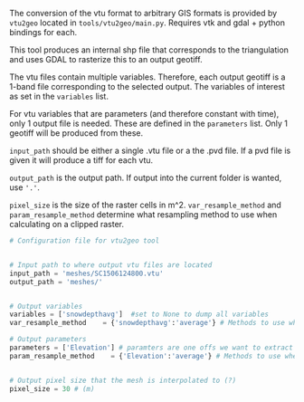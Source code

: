 The conversion of the vtu format to arbitrary GIS formats is provided by ```vtu2geo``` located in ```tools/vtu2geo/main.py```. Requires vtk and gdal + python bindings for each.

This tool produces an internal shp file that corresponds to the triangulation and uses GDAL to rasterize this to an output geotiff.  

The vtu files contain multiple variables. Therefore, each output geotiff is a 1-band file corresponding to the selected output. The variables of interest as set in the ```variables``` list.

For vtu variables that are parameters (and therefore constant with time), only 1 output file is needed. These are defined in the ```parameters``` list. Only 1 geotiff will be produced from these.

```input_path``` should be either a single .vtu file or a the .pvd file. If a pvd file is given it will produce a tiff for each vtu. 

```output_path``` is the output path. If output into the current folder is wanted, use ```'.'```. 

```pixel_size``` is the size of the raster cells in m^2.
```var_resample_method``` and ```param_resample_method``` determine what resampling method to use when calculating on a clipped raster. 

```python
# Configuration file for vtu2geo tool


# Input path to where output vtu files are located
input_path = 'meshes/SC1506124800.vtu'
output_path = 'meshes/'


# Output variables
variables = ['snowdepthavg']  #set to None to dump all variables
var_resample_method    = {'snowdepthavg':'average'} # Methods to use when calculating clipped raster

# Output parameters
parameters = ['Elevation'] # paramters are one offs we want to extract from the vtu files
param_resample_method    = {'Elevation':'average'} # Methods to use when calculating clipped raster


# Output pixel size that the mesh is interpolated to (?)
pixel_size = 30 # (m)

```